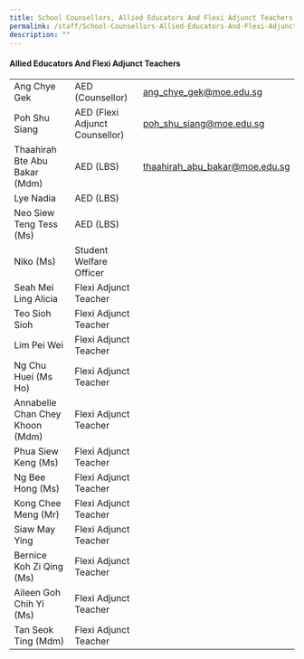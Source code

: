 ```yaml
---
title: School Counsellors, Allied Educators And Flexi Adjunct Teachers
permalink: /staff/School-Counsellors-Allied-Educators-And-Flexi-Adjunct-Teachers/
description: ""
---
```

#### **Allied Educators And Flexi Adjunct Teachers**

|                                  |                                                      |                                                       |
|----------------------------------|------------------------------------------------------|-------------------------------------------------------|
| Ang Chye Gek                     |                   AED (Counsellor)                   |                  ang_chye_gek@moe.edu.sg              |
| Poh Shu Siang                    |      AED       (Flexi Adjunct            Counsellor) |                              poh_shu_siang@moe.edu.sg |
| Thaahirah Bte Abu Bakar (Mdm)    |                       AED (LBS)                      |                     thaahirah_abu_bakar@moe.edu.sg    |
| Lye Nadia                        |                       AED (LBS)                      |                                                       |
| Neo Siew Teng Tess (Ms)          |                       AED (LBS)                      |                                                       |
| Niko  (Ms)                       |                Student Welfare Officer               |                                                       |
| Seah Mei Ling Alicia             |                 Flexi Adjunct Teacher                |                                                       |
| Teo Sioh Sioh                    |                 Flexi Adjunct Teacher                |                                                       |
| Lim Pei Wei                      |                 Flexi Adjunct Teacher                |                                                       |
| Ng Chu Huei (Ms Ho)              |      Flexi Adjunct              Teacher              |                                                       |
| Annabelle Chan Chey Khoon (Mdm)  |     Flexi Adjunct               Teacher              |                                                       |
| Phua Siew Keng (Ms)              |     Flexi Adjunct               Teacher              |                                                       |
| Ng Bee Hong (Ms)                 |     Flexi Adjunct               Teacher              |                                                       |
| Kong Chee Meng (Mr)              |     Flexi Adjunct              Teacher               |                                                       |
| Siaw May Ying                    |     Flexi Adjunct              Teacher               |                                                       |
| Bernice Koh Zi Qing (Ms)         |     Flexi Adjunct              Teacher               |                                                       |
| Aileen Goh Chih Yi (Ms)          |   Flexi Adjunct              Teacher                 |                                                       |
| Tan Seok Ting (Mdm)              |   Flexi Adjunct Teacher                              |                                                       |